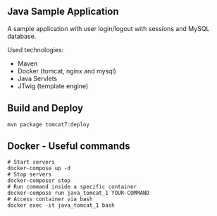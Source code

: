 Java Sample Application
------------------------------------------------------------
A sample application with user login/logout with sessions and MySQL database.

Used technologies:
- Maven
- Docker (tomcat, nginx and mysql)
- Java Servlets
- JTwig (template engine)


Build and Deploy
------------------------------------------------------------

    mvn package tomcat7:deploy


Docker - Useful commands
------------------------------------------------------------

    # Start servers
    docker-compose up -d
    # Stop servers
    docker-composer stop
    # Run command inside a specific container
    docker-compose run java_tomcat_1 YOUR-COMMAND
    # Access container via bash
    docker exec -it java_tomcat_1 bash
